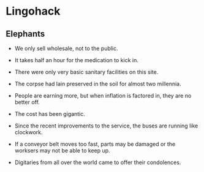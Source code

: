 
# Lingohack

## Elephants

* We only sell wholesale, not to the public.

* It takes half an hour for the medication to kick in.

* There were only very basic sanitary facilities on this site.

* The corpse had lain preserved in the soil for almost two millennia.

* People are earning more, but when inflation is factored in, they are no better off.

* The cost has been gigantic.

* Since the recent improvements to the service, the buses are running like clockwork.

* If a conveyor belt moves too fast, parts may be damaged or the worksers may not be able to keep up.

* Digitaries from all over the world came to offer their condolences.


